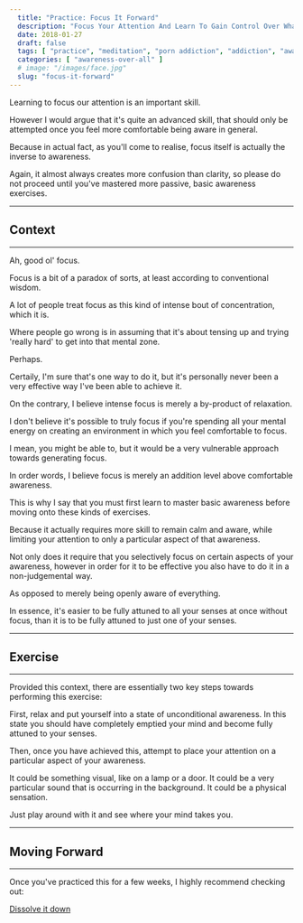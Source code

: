 ```yaml
---
  title: "Practice: Focus It Forward"
  description: "Focus Your Attention And Learn To Gain Control Over What Our Minds Pay Attention To. It Is An Ability Anyone Can Develop Through Practice."
  date: 2018-01-27
  draft: false
  tags: [ "practice", "meditation", "porn addiction", "addiction", "awareness", "awareness exercises", "perspective", "nofap", "neverfap", "neverfap deluxe" ]
  categories: [ "awareness-over-all" ]
  # image: "/images/face.jpg"
  slug: "focus-it-forward"
---
```


<!-- VERY HAPPY WITH THIS -->

Learning to focus our attention is an important skill.

However I would argue that it's quite an advanced skill, that should only be attempted once you feel more comfortable being aware in general.

Because in actual fact, as you'll come to realise, focus itself is actually the inverse to awareness.

<!-- Other exercises -->

Again, it almost always creates more confusion than clarity, so please do not proceed until you've mastered more passive, basic awareness exercises. 

<hr />

## Context

<hr />

Ah, good ol' focus.

Focus is a bit of a paradox of sorts, at least according to conventional wisdom.

A lot of people treat focus as this kind of intense bout of concentration, which it is.

Where people go wrong is in assuming that it's about tensing up and trying 'really hard' to get into that mental zone.

Perhaps. 

Certaily, I'm sure that's one way to do it, but it's personally never been a very effective way I've been able to achieve it.

On the contrary, I believe intense focus is merely a by-product of relaxation.

I don't believe it's possible to truly focus if you're spending all your mental energy on creating an environment in which you feel comfortable to focus.

I mean, you might be able to, but it would be a very vulnerable approach towards generating focus.

In order words, I believe focus is merely an addition level above comfortable awareness.

This is why I say that you must first learn to master basic awareness before moving onto these kinds of exercises. 

Because it actually requires more skill to remain calm and aware, while limiting your attention to only a particular aspect of that awareness.

Not only does it require that you selectively focus on certain aspects of your awareness, however in order for it to be effective you also have to do it in a non-judgemental way. 

As opposed to merely being openly aware of everything. 

In essence, it's easier to be fully attuned to all your senses at once without focus, than it is to be fully attuned to just one of your senses.

<hr />

## Exercise

<hr />

Provided this context, there are essentially two key steps towards performing this exercise:

First, relax and put yourself into a state of unconditional awareness. In this state you should have completely emptied your mind and become fully attuned to your senses.

Then, once you have achieved this, attempt to place your attention on a particular aspect of your awareness. 

It could be something visual, like on a lamp or a door. It could be a very particular sound that is occurring in the background. It could be a physical sensation. 

Just play around with it and see where your mind takes you.

<hr />

## Moving Forward

<hr />

Once you've practiced this for a few weeks, I highly recommend checking out: 

<a class="link" href="/articles/dissolve-it-down">Dissolve it down</a>

<!-- 
## Additional Resources  -->

<!-- maybe link to other  -->


